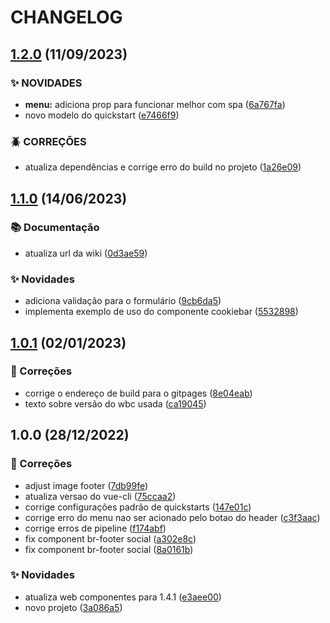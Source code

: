 # CHANGELOG

## [1.2.0](https://gitlab.com/govbr-ds/wbc/quickstarts/govbr-ds-wbc-quickstart-vue/compare/v1.1.0...v1.2.0) (11/09/2023)


### ✨ NOVIDADES

* **menu:** adiciona prop para funcionar melhor com spa ([6a767fa](https://gitlab.com/govbr-ds/wbc/quickstarts/govbr-ds-wbc-quickstart-vue/commit/6a767fa5402659fac115b1df843ffd367c9e0fae))
* novo modelo do quickstart ([e7466f9](https://gitlab.com/govbr-ds/wbc/quickstarts/govbr-ds-wbc-quickstart-vue/commit/e7466f98ab486d26faa1a9c2a8aa45e113c86e13))


### 🪲 CORREÇÕES

* atualiza dependências e corrige erro do build no projeto ([1a26e09](https://gitlab.com/govbr-ds/wbc/quickstarts/govbr-ds-wbc-quickstart-vue/commit/1a26e09857065baf3b87a072d148a139c5e80169))

## [1.1.0](https://gitlab.com/govbr-ds/wbc/quickstarts/govbr-ds-wbc-quickstart-vue/compare/v1.0.1...v1.1.0) (14/06/2023)


### 📚 Documentação

* atualiza url da wiki ([0d3ae59](https://gitlab.com/govbr-ds/wbc/quickstarts/govbr-ds-wbc-quickstart-vue/commit/0d3ae59e113e18fb3e7e78bcfbd5ea8498964867))


### ✨ Novidades

* adiciona validação para o formulário ([9cb6da5](https://gitlab.com/govbr-ds/wbc/quickstarts/govbr-ds-wbc-quickstart-vue/commit/9cb6da5927daf449ab01737e2ef0ae0df16563e8))
* implementa exemplo de uso do componente cookiebar ([5532898](https://gitlab.com/govbr-ds/wbc/quickstarts/govbr-ds-wbc-quickstart-vue/commit/5532898da3e4121e7f975416b922f87b18fc2b45))

## [1.0.1](https://gitlab.com/govbr-ds/wbc/quickstarts/govbr-ds-wbc-quickstart-vue/compare/v1.0.0...v1.0.1) (02/01/2023)

### :bug: Correções

*   corrige o endereço de build para o gitpages ([8e04eab](https://gitlab.com/govbr-ds/wbc/quickstarts/govbr-ds-wbc-quickstart-vue/commit/8e04eabec2addff94ee71b5463d69fd8f2b41a58))
*   texto sobre versão do wbc usada ([ca19045](https://gitlab.com/govbr-ds/wbc/quickstarts/govbr-ds-wbc-quickstart-vue/commit/ca19045f7531196ec72ddd7e6c7640521c1a8671))

## 1.0.0 (28/12/2022)

### :bug: Correções

*   adjust image footer ([7db99fe](https://gitlab.com/govbr-ds/wbc/quickstarts/govbr-ds-wbc-quickstart-vue/commit/7db99febb61292017d1a5ff7cfea53721651250f))
*   atualiza versao do vue-cli ([75ccaa2](https://gitlab.com/govbr-ds/wbc/quickstarts/govbr-ds-wbc-quickstart-vue/commit/75ccaa211c0090445204ef342fa0b399f1699549))
*   corrige configurações padrão de quickstarts ([147e01c](https://gitlab.com/govbr-ds/wbc/quickstarts/govbr-ds-wbc-quickstart-vue/commit/147e01cd823de21a732362ec1f1a91b53531c7c0))
*   corrige erro do menu nao ser acionado pelo botao do header ([c3f3aac](https://gitlab.com/govbr-ds/wbc/quickstarts/govbr-ds-wbc-quickstart-vue/commit/c3f3aac6c759f9636efdd676268ee00a1dd55888))
*   corrige erros de pipeline ([f174abf](https://gitlab.com/govbr-ds/wbc/quickstarts/govbr-ds-wbc-quickstart-vue/commit/f174abf5fff4502937068fb459d178b599992ce8))
*   fix component br-footer social ([a302e8c](https://gitlab.com/govbr-ds/wbc/quickstarts/govbr-ds-wbc-quickstart-vue/commit/a302e8c7f46730a26b0219d22dfba7f194df3b61))
*   fix component br-footer social ([8a0161b](https://gitlab.com/govbr-ds/wbc/quickstarts/govbr-ds-wbc-quickstart-vue/commit/8a0161b4ab1257b64f56c8a75c0b0fb0559e126c))

### :sparkles: Novidades

*   atualiza web componentes para 1.4.1 ([e3aee00](https://gitlab.com/govbr-ds/wbc/quickstarts/govbr-ds-wbc-quickstart-vue/commit/e3aee00a256d33d211f79f77b02036baa712446c))
*   novo projeto ([3a086a5](https://gitlab.com/govbr-ds/wbc/quickstarts/govbr-ds-wbc-quickstart-vue/commit/3a086a5b77bdc99b0bf0dee0c35a98e995bac26c))
